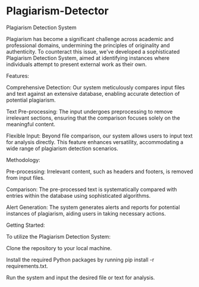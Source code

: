 # Plagiarism-Detector
Plagiarism Detection System

Plagiarism has become a significant challenge across academic and professional domains, undermining the principles of originality and authenticity. To counteract this issue, we've developed a sophisticated Plagiarism Detection System, aimed at identifying instances where individuals attempt to present external work as their own.

Features:

Comprehensive Detection: Our system meticulously compares input files and text against an extensive database, enabling accurate detection of potential plagiarism.

Text Pre-processing: The input undergoes preprocessing to remove irrelevant sections, ensuring that the comparison focuses solely on the meaningful content.

Flexible Input: Beyond file comparison, our system allows users to input text for analysis directly. This feature enhances versatility, accommodating a wide range of plagiarism detection scenarios.

Methodology:

Pre-processing: Irrelevant content, such as headers and footers, is removed from input files.

Comparison: The pre-processed text is systematically compared with entries within the database using sophisticated algorithms.

Alert Generation: The system generates alerts and reports for potential instances of plagiarism, aiding users in taking necessary actions.

Getting Started:

To utilize the Plagiarism Detection System:

Clone the repository to your local machine.

Install the required Python packages by running pip install -r requirements.txt.

Run the system and input the desired file or text for analysis.

